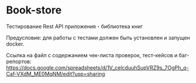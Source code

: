 # Book-store
Тестирование Rest API приложения - библиотека книг

Предусловие: для работы с тестами должен быть установлен и запущен docker.

Ссылка на файл с содержанием чек-листа проверок, тест-кейсов и баг-репортов: https://docs.google.com/spreadsheets/d/1V_celcduuhSupVRZ9s_7OgPh_q-Caf-VXdM_ME0MqNM/edit?usp=sharing
